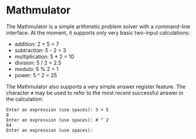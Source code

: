 Mathmulator
===========

The Mathmulator is a simple arithmetic problem solver with a
command-line interface.  At the moment, it supports only very basic
two-input calculations:

* addition: 2 + 5 = 7
* subtraction: 5 - 2 = 3
* multiplication: 5 * 2 = 10
* division: 5 / 2 = 2.5
* modulo: 5 % 2 = 1
* power: 5 ^ 2 = 25

The Mathmulator also supports a very simple answer register feature.
The character `#` may be used to refer to the most recent successful
answer in the calculation:

```
Enter an expression (use spaces): 3 + 5
8
Enter an expression (use spaces): # ^ 2
64
Enter an expression (use spaces): 
```
